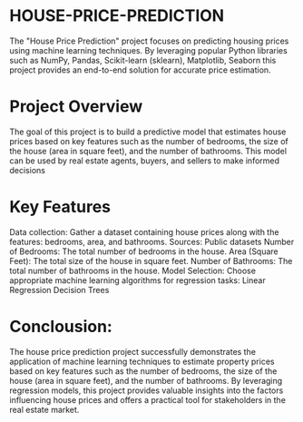 # HOUSE-PRICE-PREDICTION
The "House Price Prediction" project focuses on predicting housing prices using machine learning techniques. By leveraging popular Python libraries such as NumPy, Pandas, Scikit-learn (sklearn), Matplotlib, Seaborn this project provides an end-to-end solution for accurate price estimation.
# Project Overview
The goal of this project is to build a predictive model that estimates house prices based on key features such as the number of bedrooms, the size of the house (area in square feet), and the number of bathrooms. This model can be used by real estate agents, buyers, and sellers to make informed decisions
# Key Features
Data collection:
Gather a dataset containing house prices along with the features: bedrooms, area, and bathrooms.
Sources: Public datasets
Number of Bedrooms: 
The total number of bedrooms in the house.
Area (Square Feet):
The total size of the house in square feet.
Number of Bathrooms:
The total number of bathrooms in the house.
Model Selection:
Choose appropriate machine learning algorithms for regression tasks:
Linear Regression
Decision Trees
# Conclousion:
The house price prediction project successfully demonstrates the application of machine learning techniques to estimate property prices based on key features such as the number of bedrooms, the size of the house (area in square feet), and the number of bathrooms. By leveraging regression models, this project provides valuable insights into the factors influencing house prices and offers a practical tool for stakeholders in the real estate market.
